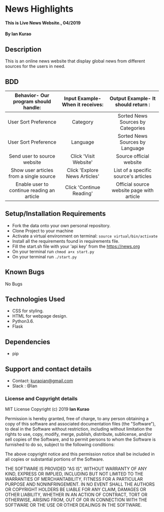 # News Highlights
#### This is Live News Website., 04/2019
#### By **Ian Kurao**
## Description
This is an online news website that display global news from different sources for the users in need.
## BDD
| Behavior- Our program should handle:       | Input Example- When it receives: | Output Example- It should return        :|
| :----------------------------------------: | :------------------------------: | :----------------------------------------:|
| User Sort Preference                       | Category                         | Sorted News Sources by Categories         |
| User Sort Preference                       | Language                         | Sorted News Sources by Language           |
| Send user to source website                | Click 'Visit Website'            | Source official website                   |
|Show user articles from a single source     | Click 'Explore News Articles'    | List of a specific source's articles      |
| Enable user to continue reading an article | Click 'Continue Reading'         | Official source website page with article |

## Setup/Installation Requirements
* Fork the data onto your own personal repository.
* Clone Project to your machine
* Activate a virtual environment on terminal: `source virtual/bin/activate`
* Install all the requirements found in requirements file.
* Fill the start.sh file with your 'api key' from the https://news.org
* On your terminal run `chmod a+x start.py`
* On your terminal run `./start.py`

## Known Bugs
No Bugs

## Technologies Used
* CSS for styling.
* HTML for webpage design.
* Python3.6.
* Flask

## Dependencies
* pip

## Support and contact details
* Contact: kuraoian@gmail.com
* Slack : @Ian

### License and Copyright details
MIT License  Copyright (c) 2019 **Ian Kurao**

Permission is hereby granted, free of charge, to any person obtaining a copy
of this software and associated documentation files (the "Software"), to deal
in the Software without restriction, including without limitation the rights
to use, copy, modify, merge, publish, distribute, sublicense, and/or sell
copies of the Software, and to permit persons to whom the Software is
furnished to do so, subject to the following conditions:

The above copyright notice and this permission notice shall be included in all
copies or substantial portions of the Software.

THE SOFTWARE IS PROVIDED "AS IS", WITHOUT WARRANTY OF ANY KIND, EXPRESS OR
IMPLIED, INCLUDING BUT NOT LIMITED TO THE WARRANTIES OF MERCHANTABILITY,
FITNESS FOR A PARTICULAR PURPOSE AND NONINFRINGEMENT. IN NO EVENT SHALL THE
AUTHORS OR COPYRIGHT HOLDERS BE LIABLE FOR ANY CLAIM, DAMAGES OR OTHER
LIABILITY, WHETHER IN AN ACTION OF CONTRACT, TORT OR OTHERWISE, ARISING FROM,
OUT OF OR IN CONNECTION WITH THE SOFTWARE OR THE USE OR OTHER DEALINGS IN THE
SOFTWARE.
